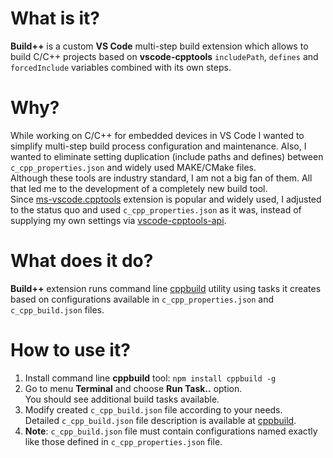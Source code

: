 # What is it?
**Build++** is a custom **VS Code** multi-step build extension which allows to build C/C++ projects based on **vscode-cpptools** `includePath`, `defines` and `forcedInclude` variables combined with its own steps.

# Why?
While working on C/C++ for embedded devices in VS Code I wanted to simplify multi-step build process configuration and maintenance. Also, I wanted to eliminate setting duplication (include paths and defines) between `c_cpp_properties.json` and widely used MAKE/CMake files.  
Although these tools are industry standard, I am not a big fan of them. All that led me to the development of a completely new build tool.  
Since [ms-vscode.cpptools](https://marketplace.visualstudio.com/items?itemName=ms-vscode.cpptools) extension is popular and widely used, I adjusted to the status quo and used `c_cpp_properties.json` as it was, instead of supplying my own settings via [vscode-cpptools-api](https://github.com/Microsoft/vscode-cpptools-api).

# What does it do?
**Build++** extension runs command line [cppbuild](https://github.com/tdjastrzebski/cppbuild/) utility using tasks it creates based on configurations available in `c_cpp_properties.json` and `c_cpp_build.json` files.

# How to use it?
1. Install command line **cppbuild** tool: `npm install cppbuild -g`
1. Go to menu **Terminal** and choose **Run Task..** option.  
You should see additional build tasks available.
1. Modify created `c_cpp_build.json` file according to your needs.  
Detailed `c_cpp_build.json` file description is available at [cppbuild](https://github.com/tdjastrzebski/cppbuild/).
1. **Note**: `c_cpp_build.json` file must contain configurations named exactly like those defined in `c_cpp_properties.json` file.